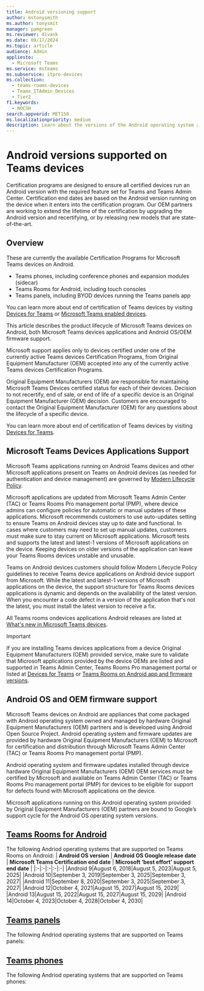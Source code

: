 ```yaml
---
title: Android versioning support
author: mstonysmith
ms.author: tonysmit
manager: pamgreen
ms.reviewer: divank
ms.date: 09/17/2024
ms.topic: article
audience: Admin
appliesto: 
  - Microsoft Teams
ms.service: msteams
ms.subservice: itpro-devices
ms.collection: 
  - teams-rooms-devices
  - Teams_ITAdmin_Devices
  - Tier2
f1.keywords: 
  - NOCSH
search.appverid: MET150
ms.localizationpriority: medium
description: Learn about the versions of the Android operating system and platform that are supported on Teams devices.
---
```


# Android versions supported on Teams devices

Certification programs are designed to ensure all certified devices run an Android version with the required feature set for Teams and Teams Admin Center. Certification end dates are based on the Android version running on the device when it enters into the certification program. Our OEM partners are working to extend the lifetime of the certification by upgrading the Android version and recertifying, or by releasing new models that are state-of-the-art.

## Overview

These are currently the available Certification Programs for Microsoft Teams devices on Android.

- Teams phones, including conference phones and expansion modules (sidecar)
- Teams Rooms for Android, including touch consoles
- Teams panels, including BYOD devices running the Teams panels app

You can learn more about end of certification of Teams devices by visiting [Devices for Teams](/microsoftteams/devices/teams-ip-phones#end-of-certification-teams-devices) or [Microsoft Teams enabled devices](/microsoft-teams/across-devices/devices).

This article describes the product lifecycle of Microsoft Teams devices on Android, both Microsoft Teams devices applications and Android OS/OEM firmware support.

Microsoft support applies only to devices certified under one of the currently active Teams devices Certification Programs, from Original Equipment Manufacturer (OEM) accepted into any of the currently active Teams devices Certification Programs.

Original Equipment Manufacturers (OEM) are responsible for maintaining Microsoft Teams Devices certified status for each of their devices. Decision to not recertify, end of sale, or end of life of a specific device is an Original Equipment Manufacturer (OEM) decision. Customers are encouraged to contact the Original Equipment Manufacturer (OEM) for any questions about the lifecycle of a specific device.

You can learn more about end of certification of Teams devices by visiting [Devices for Teams](/microsoftteams/devices/teams-ip-phones#end-of-certification-teams-devices).

## Microsoft Teams Devices Applications Support

Microsoft Teams applications running  on Android Teams devices and other Microsoft applications present on Teams on Android devices (as needed for authentication and device management) are governed by [Modern Lifecycle Policy](https://learn.microsoft.com/lifecycle/policies/modern).

Microsoft applications are updated from Microsoft Teams Admin Center (TAC) or Teams Rooms Pro management portal (PMP), where device admins can configure policies for automatic or manual updates of these applications. Microsoft recommends customers to use auto-updates setting to ensure Teams on Android devices stay up to date and functional. In cases where customers may need to set up manual updates, customers must make sure to stay current on Microsoft applications. Microsoft tests and supports the latest and latest-1 versions of Microsoft applications on the device. Keeping devices on older versions of the application can leave your Teams Rooms devices unstable and unusable.

Teams on Android devices customers should follow Modern Lifecycle Policy guidelines to receive Teams  device applications on Android device support from Microsoft. While the latest and latest-1 versions of Microsoft applications on the device, the support structure for Teams Rooms devices applications is dynamic and depends on the availability of the latest version. When you encounter a code defect in a version of the application that's not the latest, you must install the latest version to receive a fix.

All Teams rooms ondevices applications Android releases are listed at [What's new in Microsoft Teams devices](https://support.microsoft.com/office/what-s-new-in-microsoft-teams-devices-eabf4d81-acdd-4b23-afa1-9ee47bb7c5e2).

> [!IMPORTANT]
>If you are installing Teams devices applications from a device Original Equipment Manufacturers (OEM) provided service, make sure to validate that Microsoft applications provided by the device OEMs are listed and supported in Teams Admin Center, Teams Rooms Pro management portal or listed at [Devices for Teams](/microsoftteams/devices/teams-ip-phones#product-release-information-for-teams-phones) or [Teams Rooms on Android app and firmware versions](/microsoftteams/rooms/android-app-firmware).

## Android OS and OEM firmware support

Microsoft Teams devices on Android are appliances that come packaged with Android operating system owned and managed by hardware Original Equipment Manufacturers (OEM) partners and is developed using Android Open Source Project. Android operating system and firmware updates are provided by hardware Original Equipment Manufacturers (OEM) to Microsoft for certification and distribution through Microsoft Teams Admin Center (TAC) or Teams Rooms Pro management portal (PMP). 

Android operating system and firmware updates installed through device hardware Original Equipment Manufacturers (OEM) OEM services must be certified by Microsoft and available on Teams Admin Center (TAC) or Teams Rooms Pro management portal (PMP) for devices to be eligible for support for defects found with Microsoft applications on the device.

Microsoft applications running on this Android operating system provided by Original Equipment Manufacturers (OEM) partners are bound to Google’s support cycle for the Android OS operating system versions.

## [Teams Rooms for Android](#tab/mtr-a)

The following Andriod operating systems that are supported on Teams Rooms on Android:
| **Android OS version** | **Android OS Google release date** | **Microsoft Teams Certification end date** |  **Microsoft ‘best effort’ support end date** |
|:-|:-|:-|:-|:-|
|Android 9|August 6, 2018|August 5, 2023|August 5, 2025|
|Android 10|September 3, 2019|September 3, 2025|September 3, 2027|
|Android 11|September 8, 2020|September 3, 2025|September 3, 2027|
|Android 12|October 4, 2021|August 15, 2027|August 15, 2029|
|Android 13|August 15, 2022|August 15, 2027|August 15, 2029|
|Android 14|October 4, 2023|October 4, 2028|October 4, 2030|


## [Teams panels](#tab/panels)

The following Andriod operating systems that are supported on Teams panels:

## [Teams phones](#tab/phones)

The following Andriod operating systems that are supported on Teams phones: